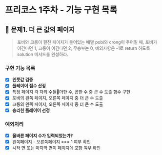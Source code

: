 # 프리코스 1주차 - 기능 구현 목록

## 🚀 문제1. 더 큰 값의 페이지

> 포비와 크롱이 펼친 페이지가 들어있는 배열 pobi와 crong이 주어질 때, 포비가 이긴다면 1, 크롱이 이긴다면 2, 무승부는 0, 예외사항은 -1로 return 하도록 solution 메서드를 완성하라.

### 구현 기능 목록

- [x] **인풋값 검증**
- [x] **플레이어 점수 산정**
- [x] 특정 페이지 각 자리 수들더한 수, 곱한 수 중 큰 수 도출 함수 구현
- [x] 포비의 왼쪽 페이지, 오른쪽 페이지 중 더 큰 수 도출
- [x] 크롱의 왼쪽 페이지, 오른쪽 페이지 중 더 큰 수 도출
- [x] **승리한 플레이어 선정**

### 예외처리

- [x] **올바른 페이지 수가 입력되었는가?**
- [x] 왼쪽페이지 - 오른쪽페이지 === 1 여부 확인
- [x] 시작 면 또는 마지막 면이 페이지에 포함 여부 확인
